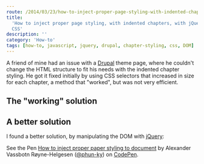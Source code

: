 ```yaml
---
route: /2014/03/23/how-to-inject-proper-page-styling-with-indented-chapters-with-jquery-and-css
title:
  'How to inject proper page styling, with indented chapters, with jQuery and
  CSS'
description: ''
category: 'How-to'
tags: [how-to, javascript, jquery, drupal, chapter-styling, css, DOM]
---
```


A friend of mine had an issue with a [Drupal](https://drupal.org/) theme page,
where he couldn't change the HTML structure to fit his needs with the indented
chapter styling. He got it fixed initially by using CSS selectors that increased
in size for each chapter, a method that "worked", but was not very efficient.

## The "working" solution

<script src="https://gist.github.com/phun-ky/7e7c5dfd64a847ed6489.js"></script>

## A better solution

I found a better solution, by manipulating the DOM with
[jQuery](http://jquery.com/):

<p data-height="500" data-theme-id="5306" data-slug-hash="xKqlu" data-default-tab="result" class="codepen">

See the Pen
<a class="ph" target="_blank" rel="noopener noreferrer" href="http://codepen.io/phun-ky/pen/xKqlu/">How
to inject proper paper styling to document</a> by Alexander Vassbotn
Røyne-Helgesen
(<a class="ph" target="_blank" rel="noopener noreferrer" href="http://codepen.io/phun-ky">@phun-ky</a>)
on
<a class="ph" target="_blank" rel="noopener noreferrer" href="http://codepen.io">CodePen</a>.

</p>

<script async="async" src="//codepen.io/assets/embed/ei.js"></script>
